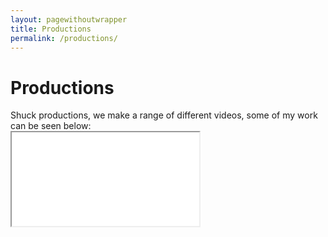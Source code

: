 ```yaml
---
layout: pagewithoutwrapper
title: Productions
permalink: /productions/
---
```

<div class="wrapper">
<h1><i class="fa fa-film" aria="hidden"></i> Productions</h1>
<div class="inform inform-blue">
  Shuck productions, we make a range of different videos, some of my work can be seen below:
</div></div>

<iframe class="fullpageiframe" src="//productions.shuck.org.uk/productions-sans-header/">
